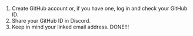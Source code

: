 1. Create GitHub account or, if you have one, log in and check your GitHub ID.
2. Share your GitHub ID in Discord.
3. Keep in mind your linked email address.
DONE!!!